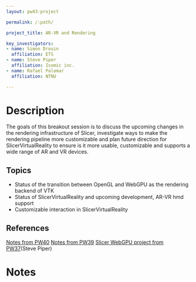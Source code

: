```yaml
---
layout: pw43-project

permalink: /:path/

project_title: AR-VR and Rendering

key_investigators:
- name: Simon Drouin
  affiliation: ETS
- name: Steve Piper
  affiliation: Isomic inc.
- name: Rafael Palomar
  affiliation: NTNU

---
```

# Description
The goals of this breakout session is to discuss the upcoming changes in the rendering infrastructure of Slicer, investigate ways to make the rendering pipeline more customizable and plan future direction for SlicerVirtualReality to ensure is it more usable, customizable and supports a wide range of AR and VR devices.

## Topics
* Status of the transition between OpenGL and WebGPU as the rendering backend of VTK
* Status of SlicerVirtualReality and upcoming development, AR-VR hmd support
* Customizable interaction in SlicerVirtualReality

## References
[Notes from PW40](https://projectweek.na-mic.org/PW40_2024_GranCanaria/BreakoutSessions/Rendering/)
[Notes from PW39](https://projectweek.na-mic.org/PW39_2023_Montreal/BreakoutSessions/RenderingBreakout/)
[Slicer WebGPU project from PW37](https://projectweek.na-mic.org/PW37_2022_Virtual/Projects/SlicerWGPU/)(Steve Piper)

# Notes
